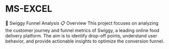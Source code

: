 # MS-EXCEL
🍴 Swiggy Funnel Analysis
📋 Overview
This project focuses on analyzing the customer journey and funnel metrics of Swiggy, a leading online food delivery platform. The aim is to identify drop-off points, understand user behavior, and provide actionable insights to optimize the conversion funnel.
